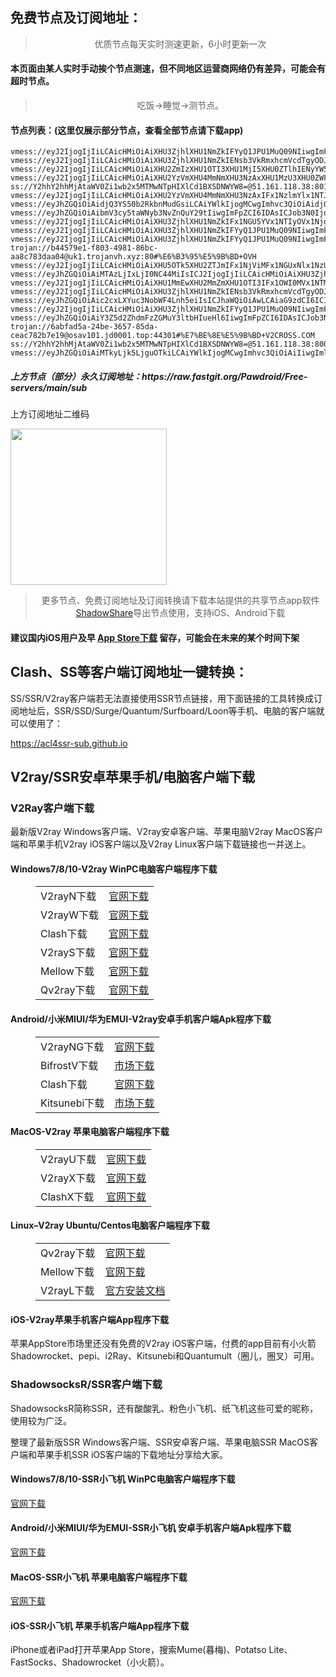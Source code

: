 
<h2>免费节点及订阅地址：</h2>
<blockquote>
<p style="text-align: center;">优质节点每天实时测速更新，6小时更新一次</p>
</blockquote>
<h4>本页面由某人实时手动挨个节点测速，但不同地区运营商网络仍有差异，可能会有超时节点。</h4>
<blockquote>
<p style="text-align: center;">吃饭->睡觉->测节点。</p>
</blockquote>
<h4>节点列表：(这里仅展示部分节点，查看全部节点请下载app)</h4>

```vmess://eyJ2IjogIjIiLCAicHMiOiAiXHU1ZmI3XHU1NmZkIFx1OWVkMVx1NjhlZVx1NWRkZVx1NmNkNVx1NTE3MFx1NTE0Ylx1Nzk4ZkFtYXpvblx1NjU3MFx1NjM2ZVx1NGUyZFx1NWZjMyIsICJhZGQiOiAiZGUtbHMwMy5uYjEuZnIiLCAicG9ydCI6ICI2NDQ0MyIsICJ0eXBlIjogIm5vbmUiLCAiaWQiOiAiY2I3MDAxYzctZTQ5NS00MWFjLWI5NDItZjI1ZjYwNTIzNDE0IiwgImFpZCI6ICIxIiwgIm5ldCI6ICJ3cyIsICJwYXRoIjogIi9jbGllbnRhcmVhIiwgImhvc3QiOiAiZGUtbHMwMy5uYjEuZnIiLCAidGxzIjogInRscyJ9
vmess://eyJ2IjogIjIiLCAicHMiOiAiXHU3ZjhlXHU1NmZkIFYyQ1JPU1MuQ09NIiwgImFkZCI6ICI3MHB0LmF1dG9jZi5zaXRlIiwgInBvcnQiOiAiODAiLCAiaWQiOiAiZTljNGNlNTItOWE3OC00MzgxLWI2ZjgtMjMzNTBiYzRkNjA2IiwgImFpZCI6ICIwIiwgInNjeSI6ICJhdXRvIiwgIm5ldCI6ICJ3cyIsICJ0eXBlIjogIm5vbmUiLCAiaG9zdCI6ICI3MHB0LmF1dG9jZi5zaXRlIiwgInBhdGgiOiAiL3YycmF5IiwgInRscyI6ICIiLCAic25pIjogIiIsICJhbHBuIjogIiJ9
vmess://eyJ2IjogIjIiLCAicHMiOiAiXHU3ZjhlXHU1NmZkIENsb3VkRmxhcmVcdTgyODJcdTcwYjkiLCAiYWRkIjogImNmLWx0LnNoYXJlY2VudHJlLm9ubGluZSIsICJwb3J0IjogIjgwIiwgImlkIjogIjZjNDZlMTdkLTRmOTAtNGZkYS04NDg0LTk4ZjE5MjUyNGJjNyIsICJhaWQiOiAiMCIsICJzY3kiOiAiYXV0byIsICJuZXQiOiAid3MiLCAidHlwZSI6ICJub25lIiwgImhvc3QiOiAic3Nyc3ViLnYxMC5hc3VrYS5idXp6IiwgInBhdGgiOiAiL2FwaS92My9kb3dubG9hZC5nZXRGaWxlIiwgInRscyI6ICIiLCAic25pIjogIiIsICJhbHBuIjogIiJ9
vmess://eyJ2IjogIjIiLCAicHMiOiAiXHU2ZmIzXHU1OTI3XHU1MjI5XHU0ZTlhIENyYW5ib3VybmUgU2Vjb25kYXJ5IENvbGxlZ2UiLCAiYWRkIjogIjIwMy4zMC4xOTEuMyIsICJwb3J0IjogIjQ0MyIsICJpZCI6ICJjNWEyZDdiOC1iZjg0LTRmOTctODU3Ny1iOWI4N2YyYmFhZjciLCAiYWlkIjogIjAiLCAic2N5IjogImF1dG8iLCAibmV0IjogIndzIiwgInR5cGUiOiAibm9uZSIsICJob3N0IjogIm9wbGcxLmNmY2RuMi54eXoiLCAicGF0aCI6ICIvQVVJS044QVUiLCAidGxzIjogInRscyIsICJzbmkiOiAiIn0=
vmess://eyJ2IjogIjIiLCAicHMiOiAiXHU2YzVmXHU4MmNmXHU3NzAxXHU1MzU3XHU0ZWFjXHU1ZTAyIFx1NWMwZlx1OWUxZlx1NGU5MVx1ODA1NFx1OTAxYSIsICJhZGQiOiAiMTAzLjQ1Ljc4LjI1MSIsICJwb3J0IjogMTAwMDQsICJpZCI6ICJjYjcwMDFjNy1lNDk1LTQxYWMtYjk0Mi1mMjVmNjA1MjM0MTQiLCAiYWlkIjogMCwgInNjeSI6ICJhdXRvIiwgIm5ldCI6ICJ0Y3AiLCAidGxzIjogIiJ9
ss://Y2hhY2hhMjAtaWV0Zi1wb2x5MTMwNTpHIXlCd1BXSDNWYW8=@51.161.118.38:801#%E8%8B%B1%E5%9B%BD+%E7%A4%BE%E4%BC%9A%E4%BF%9D%E9%99%A9%E5%AE%89%E5%85%A8%E9%83%A8
vmess://eyJ2IjogIjIiLCAicHMiOiAiXHU2YzVmXHU4MmNmXHU3NzAxIFx1NzlmYlx1NTJhOCIsICJhZGQiOiAiMzYuMTU1LjIyLjkxIiwgInBvcnQiOiA2MzAwNSwgImlkIjogIjlhNWRjMDJiLThhZGMtMzUyOS05MTYzLWFiNjkwZjM4ZmJiNiIsICJhaWQiOiAwLCAic2N5IjogImF1dG8iLCAibmV0IjogInRjcCIsICJ0bHMiOiAidGxzIn0=
vmess://eyJhZGQiOiAidjQ3YS50b2RkbnMudGsiLCAiYWlkIjogMCwgImhvc3QiOiAidjQ3YS50b2RkbnMudGsiLCAiaWQiOiAiYTI1ODgxZjMtOTY3Zi0zMjY1LWJjN2YtOWU2Njg1N2IwMTZiIiwgIm5ldCI6ICJ3cyIsICJwYXRoIjogIi92NDctMjAyM3VubGltaXRuZHhkIiwgInBvcnQiOiA4MCwgInBzIjogIlx1N2Y4ZVx1NTZmZFx1NWYxN1x1NTQwOVx1NWMzY1x1NGU5YVx1NWRkZVx1NjU4N1x1NzI3OVx1NWM3MVx1NTE5Y1x1NTczYSBPVkhcdTY1NzBcdTYzNmVcdTRlMmRcdTVmYzMiLCAidGxzIjogIiIsICJ0eXBlIjogImF1dG8iLCAic2VjdXJpdHkiOiAiYXV0byIsICJza2lwLWNlcnQtdmVyaWZ5IjogdHJ1ZSwgInNuaSI6ICIifQ==
vmess://eyJhZGQiOiAibmV3cy5taWNyb3NvZnQuY29tIiwgImFpZCI6IDAsICJob3N0IjogImxnMS50cnVtcDIwMjMudXMiLCAiaWQiOiAiNDBkNDk2YTYtY2VlYi00MDk2LWJhZWItNGNjNTJiMjA1NjIxIiwgIm5ldCI6ICJ3cyIsICJwYXRoIjogIi9FQ1RDSjBERiIsICJwb3J0IjogNDQzLCAicHMiOiAiXHU3ZjhlXHU1NmZkIFJGIEVuZ2luZWVyaW5nIiwgInRscyI6ICJ0bHMiLCAidHlwZSI6ICJhdXRvIiwgInNlY3VyaXR5IjogImF1dG8iLCAic2tpcC1jZXJ0LXZlcmlmeSI6IHRydWUsICJzbmkiOiAibGcxLnRydW1wMjAyMy51cyJ9
vmess://eyJ2IjogIjIiLCAicHMiOiAiXHU3ZjhlXHU1NmZkIFx1NGU5YVx1NTIyOVx1Njg1MVx1OTBhM1x1NWRkZVx1NTFlNFx1NTFmMFx1NTdjZU9yYWNsZVx1NGU5MVx1OGJhMVx1N2I5N1x1NjU3MFx1NjM2ZVx1NGUyZFx1NWZjMyIsICJhZGQiOiAiMTU4LjEwMS43LjczIiwgInBvcnQiOiAiMTExNzYiLCAiaWQiOiAiNTI3Njg1NTItYzJiMi00NDYwLTg5ZjEtZTc0MGNjMTQ1Yjk5IiwgImFpZCI6ICIwIiwgInNjeSI6ICJhdXRvIiwgIm5ldCI6ICJ3cyIsICJ0eXBlIjogIm5vbmUiLCAiaG9zdCI6ICIxNTguMTAxLjcuNzMiLCAicGF0aCI6ICIvd3MtcGF0aCIsICJ0bHMiOiAiIiwgInNuaSI6ICIiLCAiYWxwbiI6ICIifQ==
vmess://eyJ2IjogIjIiLCAicHMiOiAiXHU3ZjhlXHU1NmZkIFYyQ1JPU1MuQ09NIiwgImFkZCI6ICJjZG4uY2hpZ3VhLnRrIiwgInBvcnQiOiAiNDQzIiwgInR5cGUiOiAibm9uZSIsICJpZCI6ICJmZmZmZmZmZi1mZmZmLWZmZmYtZmZmZi1mZmZmZmZmZmZmZmYiLCAiYWlkIjogIjAiLCAibmV0IjogIndzIiwgInBhdGgiOiAiL3ZtZXNzIiwgImhvc3QiOiAidjIuY2hpZ3VhLnRrIiwgInRscyI6ICJ0bHMifQ==
vmess://eyJ2IjogIjIiLCAicHMiOiAiXHU3ZjhlXHU1NmZkIFYyQ1JPU1MuQ09NIiwgImFkZCI6ICIxMjkuMTUyLjEzLjExNyIsICJwb3J0IjogIjExNjkxIiwgImlkIjogIjUyNzY4NTUyLWMyYjItNDQ2MC04OWYxLWU3NDBjYzE0NWI5OSIsICJhaWQiOiAiMCIsICJzY3kiOiAiYXV0byIsICJuZXQiOiAid3MiLCAidHlwZSI6ICJub25lIiwgImhvc3QiOiAiWVRCLWF3a2oiLCAicGF0aCI6ICIvd3MtcGF0aCIsICJ0bHMiOiAiIiwgInNuaSI6ICIiLCAiYWxwbiI6ICIifQ==
trojan://b44579e1-f803-4981-86bc-aa8c783daa04@uk1.trojanvh.xyz:80#%E6%B3%95%E5%9B%BD+OVH
vmess://eyJ2IjogIjIiLCAicHMiOiAiXHU5OTk5XHU2ZTJmIFx1NjViMFx1NGUxNlx1NzU0Y1x1NzUzNVx1OGJhZiIsICJhZGQiOiAici53eWhrYWEwLmNmIiwgInBvcnQiOiAiODQ0MyIsICJ0eXBlIjogIm5vbmUiLCAiaWQiOiAiNmFjNDQ1NmItOTM3Ni00OWY5LWI3YTUtN2QzNjg4MDBmYmM0IiwgImFpZCI6ICIwIiwgIm5ldCI6ICJ3cyIsICJwYXRoIjogIi9UR0Boa2FhMCIsICJob3N0IjogInIud3loa2FhMC5jZiIsICJ0bHMiOiAiIn0=
vmess://eyJhZGQiOiAiMTAzLjIxLjI0NC44MiIsICJ2IjogIjIiLCAicHMiOiAiXHU3ZjhlXHU1NmZkXHU1MmEwXHU1MjI5XHU3OThmXHU1YzNjXHU0ZTlhXHU1ZGRlXHU1NzIzXHU0ZjU1XHU1ODVlIENsb3VkZmxhcmVcdTgyODJcdTcwYjkiLCAicG9ydCI6IDg0NDMsICJpZCI6ICJhNmEzN2UwNC01ZTgxLTQ0YzktYmU1My1iYWEzZmY0NmViOGIiLCAiYWlkIjogIjAiLCAibmV0IjogIndzIiwgInR5cGUiOiAiIiwgImhvc3QiOiAiSU4tOTItOTkuc2hvcHR1bm5lbC5saXZlIiwgInBhdGgiOiAiLzhjZGE0OGIzIiwgInRscyI6ICJ0bHMifQ==
vmess://eyJ2IjogIjIiLCAicHMiOiAiXHU1MmEwXHU2MmZmXHU1OTI3IFx1OWI0MVx1NTMxN1x1NTE0Ylx1NzcwMVx1NTM1YVx1OTYzZlx1NTJhYVx1NzRlNk9WSFx1NjU3MFx1NjM2ZVx1NGUyZFx1NWZjMyIsICJhZGQiOiAidGNhcy5wYWRyYS1ob2xkaW5nLmNvbSIsICJwb3J0IjogIjM2MDA1IiwgImlkIjogIjA1YzM4Mzk5LTUyOTYtNGJmMi1hNjA2LTFjZWMzYjcxYzk0MiIsICJhaWQiOiAiMCIsICJzY3kiOiAiYXV0byIsICJuZXQiOiAid3MiLCAidHlwZSI6ICJub25lIiwgImhvc3QiOiAidGNhcy5wYWRyYS1ob2xkaW5nLmNvbSIsICJwYXRoIjogIi8iLCAidGxzIjogInRscyIsICJzbmkiOiAiIiwgImFscG4iOiAiIn0=
vmess://eyJ2IjogIjIiLCAicHMiOiAiXHU3ZjhlXHU1NmZkIENsb3VkRmxhcmVcdTgyODJcdTcwYjkiLCAiYWRkIjogImxnMTAuY2ZjZG4xLnh5eiIsICJwb3J0IjogIjQ0MyIsICJ0eXBlIjogIm5vbmUiLCAiaWQiOiAiMTdiMmEzMTMtMzdhMC00OTQ1LWE4ZTQtZTYzMzc1NTA2YjRhIiwgImFpZCI6ICIwIiwgIm5ldCI6ICJ3cyIsICJwYXRoIjogIi9BMkRKT1BGVCIsICJob3N0IjogImxnMTAuY2ZjZG4xLnh5eiIsICJ0bHMiOiAidGxzIn0=
vmess://eyJhZGQiOiAic2cxLXYuc3NobWF4Lnh5eiIsICJhaWQiOiAwLCAiaG9zdCI6ICIiLCAiaWQiOiAiYjY1NWJlMGUtNGIxYS00ZTNlLWI2M2YtMjJhOTI4YTZlODA4IiwgIm5ldCI6ICJ3cyIsICJwYXRoIjogIi92bWVzcyIsICJwb3J0IjogNDQzLCAicHMiOiAiXHU2NWIwXHU1MmEwXHU1NzYxIE9WSCIsICJ0bHMiOiAidGxzIiwgInR5cGUiOiAiYXV0byIsICJzZWN1cml0eSI6ICJhdXRvIiwgInNraXAtY2VydC12ZXJpZnkiOiB0cnVlLCAic25pIjogIiJ9
vmess://eyJ2IjogIjIiLCAicHMiOiAiXHU3ZjhlXHU1NmZkIFYyQ1JPU1MuQ09NIiwgImFkZCI6ICJkZDMuMTgwOC5jZiIsICJwb3J0IjogIjQ0MyIsICJpZCI6ICIwNWU3ZDAxMC01MmI5LTQyYWEtOGEwNi1kYWYzZTczN2YyNzkiLCAiYWlkIjogIjAiLCAic2N5IjogImF1dG8iLCAibmV0IjogIndzIiwgInR5cGUiOiAibm9uZSIsICJob3N0IjogImRkMy4xODA4LmNmIiwgInBhdGgiOiAiL25ndWV2d3MiLCAidGxzIjogInRscyIsICJzbmkiOiAiIiwgImFscG4iOiAiIn0=
vmess://eyJhZGQiOiAiY3Z5d2ZhdmFzZGMuY3ltbHIueHl6IiwgImFpZCI6IDAsICJob3N0IjogImN2eXdmYXZhc2RjLmN5bWxyLnh5eiIsICJpZCI6ICIyM2Y0YmM4MC0zYjBhLTRhYTMtY2JlNS1iOGJlNGU4YzMyZmMiLCAibmV0IjogIndzIiwgInBhdGgiOiAiL2tzZWJ1cG8iLCAicG9ydCI6IDQ0MywgInBzIjogIlx1N2Y4ZVx1NTZmZCBDbG91ZEZsYXJlXHU4MjgyXHU3MGI5IiwgInRscyI6ICJ0bHMiLCAidHlwZSI6ICJhdXRvIiwgInNlY3VyaXR5IjogImF1dG8iLCAic2tpcC1jZXJ0LXZlcmlmeSI6IHRydWUsICJzbmkiOiAiIn0=
trojan://6abfad5a-24be-3657-85da-ceac782b7e19@osav101.jd0001.top:44301#%E7%BE%8E%E5%9B%BD+V2CROSS.COM
ss://Y2hhY2hhMjAtaWV0Zi1wb2x5MTMwNTpHIXlCd1BXSDNWYW8=@51.161.118.38:800#%E8%8B%B1%E5%9B%BD+%E7%A4%BE%E4%BC%9A%E4%BF%9D%E9%99%A9%E5%AE%89%E5%85%A8%E9%83%A8
vmess://eyJhZGQiOiAiMTkyLjk5LjguOTkiLCAiYWlkIjogMCwgImhvc3QiOiAiIiwgImlkIjogIjA1YzM4Mzk5LTUyOTYtNGJmMi1hNjA2LTFjZWMzYjcxYzk0MiIsICJuZXQiOiAid3MiLCAicGF0aCI6ICIiLCAicG9ydCI6IDM2MDA1LCAicHMiOiAiXHU1MmEwXHU2MmZmXHU1OTI3IFx1OWI0MVx1NTMxN1x1NTE0Ylx1NzcwMVx1NTM1YVx1OTYzZlx1NTJhYVx1NzRlNk9WSFx1NjU3MFx1NjM2ZVx1NGUyZFx1NWZjMyIsICJ0bHMiOiAidGxzIiwgInR5cGUiOiAiYXV0byIsICJzZWN1cml0eSI6ICJhdXRvIiwgInNraXAtY2VydC12ZXJpZnkiOiB0cnVlLCAic25pIjogIiJ9
```
<h5>上方节点（部分）永久订阅地址：https://raw.fastgit.org/Pawdroid/Free-servers/main/sub</h5>
<p>上方订阅地址二维码</p>
<img src='https://raw.fastgit.org/Pawdroid/Free-servers/main/sub.png' width=250 height=250>
<blockquote style='text-align: center;'>更多节点、免费订阅地址及订阅转换请下载本站提供的共享节点app软件<a href='https://shadowshare.v2cross.com'>ShadowShare</a>导出节点使用，支持iOS、Android下载</blockquote>
<h4>建议国内iOS用户及早 <a href='https://apps.apple.com/cn/app/shadowshare/id1612647259'>App Store下载</a> 留存，可能会在未来的某个时间下架</h4>

<div class="nv-content-wrap entry-content">
<h2>Clash、SS等客户端订阅地址一键转换：</h2>
<p>SS/SSR/V2ray客户端若无法直接使用SSR节点链接，用下面链接的工具转换成订阅地址后，SSR/SSD/Surge/Quantum/Surfboard/Loon等手机、电脑的客户端就可以使用了：</p>
<p><a href="https://acl4ssr-sub.github.io" target="_blank" rel="noreferrer noopener nofollow">https://acl4ssr-sub.github.io</a></p>
<h2>V2ray/SSR安卓苹果手机/电脑客户端下载</h2>
<h3>V2Ray客户端下载</h3>
<p>最新版V2ray Windows客户端、V2ray安卓客户端、苹果电脑V2ray MacOS客户端和苹果手机V2ray iOS客户端以及V2ray Linux客户端下载链接也一并送上。</p>
<h4>Windows7/8/10-<strong>V2ray WinPC电脑客户端</strong>程序下载</h4>
<figure class="wp-block-table alignwide is-style-stripes"><table><tbody><tr><td>V2rayN下载</td><td><a href="https://github.com/2dust/v2rayN/releases" target="_blank" rel="noreferrer noopener">官网下载</a></td></tr><tr><td>V2rayW下载</td><td><a href="https://github.com/Cenmrev/V2RayW/releases" target="_blank" rel="noreferrer noopener">官网下载</a></td></tr><tr><td>Clash下载</td><td><a href="https://github.com/Fndroid/clash_for_windows_pkg/releases" target="_blank" rel="noreferrer noopener">官网下载</a></td></tr><tr><td>V2rayS下载</td><td><a href="https://github.com/Shinlor/V2RayS/releases" target="_blank" rel="noreferrer noopener">官网下载</a></td></tr><tr><td>Mellow下载</td><td><a href="https://github.com/mellow-io/mellow/releases" target="_blank" rel="noreferrer noopener">官网下载</a></td></tr><tr><td>Qv2ray下载</td><td><a href="https://github.com/Qv2ray/Qv2ray" target="_blank" rel="noreferrer noopener">官网下载</a></td></tr></tbody></table></figure>
<h4><strong>Android/小米MIUI/华为EMUI-V2ray安卓手机客户端</strong>Apk程序下载</h4>
<figure class="wp-block-table alignwide is-style-stripes"><table><tbody><tr><td>V2rayNG下载</td><td><a href="https://github.com/2dust/v2rayNG/releases" target="_blank" rel="noreferrer noopener">官网下载</a></td></tr><tr><td>BifrostV下载</td><td><a rel="noreferrer noopener" href="https://www.appsapk.com/downloading/latest/com.github.dawndiy.bifrostv-0.6.8.apk" target="_blank">市场下载</a></td></tr><tr><td>Clash下载</td><td><a href="https://github.com/Kr328/ClashForAndroid/releases" target="_blank" rel="noreferrer noopener">官网下载</a></td></tr><tr><td>Kitsunebi下载</td><td><a rel="noreferrer noopener" href="https://apkpure.com/kitsunebi/fun.kitsunebi.kitsunebi4android" target="_blank">市场下载</a></td></tr></tbody></table></figure>
<h4><strong>MacOS-V2ray <strong>苹果电脑</strong>客户端</strong>程序下载</h4>
<figure class="wp-block-table alignwide is-style-stripes"><table><tbody><tr><td>V2rayU下载</td><td><a href="https://github.com/yanue/V2rayU/releases" target="_blank" rel="noreferrer noopener">官网下载</a></td></tr><tr><td>V2rayX下载</td><td><a href="https://github.com/Cenmrev/V2RayX/releases" target="_blank" rel="noreferrer noopener">官网下载</a></td></tr><tr><td>ClashX下载</td><td><a href="https://github.com/yichengchen/clashX/releases" target="_blank" rel="noreferrer noopener">官网下载</a></td></tr></tbody></table></figure>
<h4><strong>Linux</strong>–<strong>V2ray Ubuntu/Centos电脑客户端</strong>程序下载</h4>
<figure class="wp-block-table alignwide is-style-stripes"><table><tbody><tr><td>Qv2ray下载</td><td><a href="https://github.com/Qv2ray/Qv2ray" target="_blank" rel="noreferrer noopener">官网下载</a></td></tr><tr><td>Mellow下载</td><td><a href="https://github.com/mellow-io/mellow/releases" target="_blank" rel="noreferrer noopener">官网下载</a></td></tr><tr><td>V2rayL下载</td><td><a rel="noreferrer noopener" href="https://github.com/jiangxufeng/v2rayL" target="_blank">官方安装文档</a></td></tr></tbody></table></figure>
<h4>iOS-<strong>V2ray苹果<strong>手机客户端</strong>App程序</strong>下载</h4>
<p>苹果AppStore市场里还没有免费的V2ray iOS客户端，付费的app目前有小火箭Shadowrocket、pepi、i2Ray、Kitsunebi和Quantumult（圈儿，圈叉）可用。</p>
<h3>ShadowsocksR/SSR客户端下载</h3>
<p>ShadowsocksR简称SSR，还有酸酸乳、粉色小飞机、纸飞机这些可爱的昵称，使用较为广泛。</p>
<p>整理了最新版SSR Windows客户端、SSR安卓客户端、苹果电脑SSR MacOS客户端和苹果手机SSR iOS客户端的下载地址分享给大家。</p>
<h4><strong>Windows7/8/10-<strong>SSR小飞机 WinPC电脑客户端</strong>程序下载</strong></h4>
<p><a rel="noreferrer noopener" href="https://github.com/shadowsocksrr/shadowsocksr-csharp/releases" target="_blank">官网下载</a></p>
<h4><strong><strong>Android/小米MIUI/华为EMUI-SSR小飞机 安卓手机客户端</strong>Apk程序下载</strong></h4>
<p><a rel="noreferrer noopener" href="https://github.com/shadowsocksrr/shadowsocksr-android/releases" target="_blank">官网下载</a></p>
<h4><strong><strong>MacOS-SSR小飞机 苹果电脑客户端</strong>程序下载</strong></h4>
<p><a href="https://github.com/qinyuhang/ShadowsocksX-NG-R/releases" target="_blank" rel="noreferrer noopener">官网下载</a></p>
<h4><strong>iOS-<strong>SSR小飞机 苹果手机客户端App程序</strong></strong>下载</h4>
<p>iPhone或者iPad打开苹果App Store，搜索Mume(暮梅)、Potatso Lite、FastSocks、Shadowrocket（小火箭）。</p>
